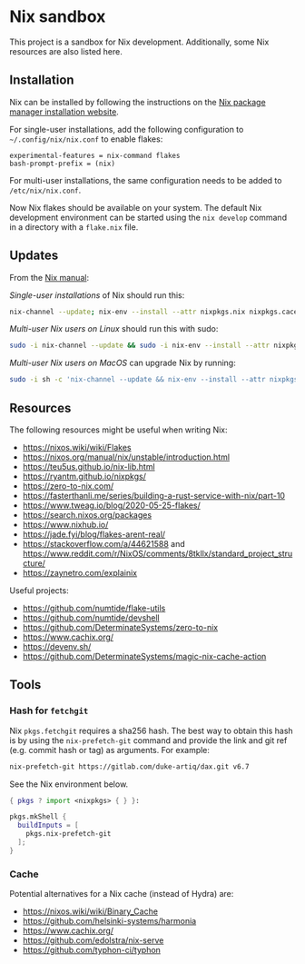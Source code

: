 # Nix sandbox

This project is a sandbox for Nix development.
Additionally, some Nix resources are also listed here.

## Installation

Nix can be installed by following the instructions on the [Nix package manager installation website](https://nixos.org/download.html).

For single-user installations, add the following configuration to `~/.config/nix/nix.conf` to enable flakes:

```plain
experimental-features = nix-command flakes
bash-prompt-prefix = (nix)
```

For multi-user installations, the same configuration needs to be added to `/etc/nix/nix.conf`.

Now Nix flakes should be available on your system.
The default Nix development environment can be started using the `nix develop` command in a directory with a `flake.nix` file.

## Updates

From the [Nix manual](https://nixos.org/manual/nix/unstable/installation/upgrading.html):

*Single-user installations* of Nix should run this:

```sh
nix-channel --update; nix-env --install --attr nixpkgs.nix nixpkgs.cacert
```

*Multi-user Nix users on Linux* should run this with sudo:

```sh
sudo -i nix-channel --update && sudo -i nix-env --install --attr nixpkgs.nix nixpkgs.cacert && sudo systemctl daemon-reload && sudo systemctl restart nix-daemon
```

*Multi-user Nix users on MacOS* can upgrade Nix by running:

```sh
sudo -i sh -c 'nix-channel --update && nix-env --install --attr nixpkgs.nix && launchctl remove org.nixos.nix-daemon && launchctl load /Library/LaunchDaemons/org.nixos.nix-daemon.plist'
```

## Resources

The following resources might be useful when writing Nix:

- <https://nixos.wiki/wiki/Flakes>
- <https://nixos.org/manual/nix/unstable/introduction.html>
- <https://teu5us.github.io/nix-lib.html>
- <https://ryantm.github.io/nixpkgs/>
- <https://zero-to-nix.com/>
- <https://fasterthanli.me/series/building-a-rust-service-with-nix/part-10>
- <https://www.tweag.io/blog/2020-05-25-flakes/>
- <https://search.nixos.org/packages>
- <https://www.nixhub.io/>
- <https://jade.fyi/blog/flakes-arent-real/>
- <https://stackoverflow.com/a/44621588> and <https://www.reddit.com/r/NixOS/comments/8tkllx/standard_project_structure/>
- <https://zaynetro.com/explainix>

Useful projects:

- <https://github.com/numtide/flake-utils>
- <https://github.com/numtide/devshell>
- <https://github.com/DeterminateSystems/zero-to-nix>
- <https://www.cachix.org/>
- <https://devenv.sh/>
- <https://github.com/DeterminateSystems/magic-nix-cache-action>

## Tools

### Hash for `fetchgit`

Nix `pkgs.fetchgit` requires a sha256 hash. The best way to obtain this hash is by using the `nix-prefetch-git` command and provide the link and git ref (e.g. commit hash or tag) as arguments. For example:

```sh
nix-prefetch-git https://gitlab.com/duke-artiq/dax.git v6.7
```

See the Nix environment below.

```nix
{ pkgs ? import <nixpkgs> { } }:

pkgs.mkShell {
  buildInputs = [
    pkgs.nix-prefetch-git
  ];
}
```

### Cache

Potential alternatives for a Nix cache (instead of Hydra) are:

- <https://nixos.wiki/wiki/Binary_Cache>
- <https://github.com/helsinki-systems/harmonia>
- <https://www.cachix.org/>
- <https://github.com/edolstra/nix-serve>
- <https://github.com/typhon-ci/typhon>
